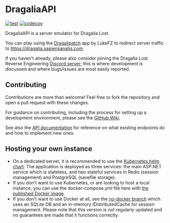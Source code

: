 # DragaliaAPI

[![test](https://github.com/SapiensAnatis/DragaliaAPI/actions/workflows/test.yaml/badge.svg?branch=develop)](https://github.com/SapiensAnatis/DragaliaAPI/actions/workflows/test.yaml) [![codecov](https://codecov.io/gh/SapiensAnatis/DragaliaAPI/branch/master/graph/badge.svg?token=RH67O12E4E)](https://codecov.io/gh/SapiensAnatis/DragaliaAPI)

DragaliaAPI is a server emulator for Dragalia Lost.

You can play using the [Dragalipatch](https://github.com/lukeFZ/dragalipatch) app by LukeFZ to redirect server traffic to https://dragalia.sapiensanatis.com.

If you haven't already, please also consider joining the Dragalia Lost Reverse Engineering [Discord server](https://discord.gg/j9zSttjjWj); this is where development is discussed and where bugs/issues are most easily reported.

## Contributing

Contributions are more than welcome! Feel free to fork the repository and open a pull request with these changes. 

For guidance on contributing, including the process for setting up a development environment, please see the [GitHub Wiki](https://github.com/SapiensAnatis/DragaliaAPI/wiki).

See also the [API documentation](https://dragalia-api-docs.readthedocs.io/en/latest/) for reference on what existing endpoints do and how to implement new ones.

## Hosting your own instance

- On a dedicated server, it is recommended to use the [Kubernetes helm chart](https://github.com/SapiensAnatis/helm-charts). The application is deployed as three services: the main ASP.NET service which is stateless, and two stateful services in Redis (session management) and PostgreSQL (savefile storage). 
- If you don't want to use Kubernetes, or are looking to host a local instance, you can use the docker-compose.yml file here with [the published Docker image](https://hub.docker.com/repository/docker/sapiensanatis/dragalia-api/general).
- If you don't want to use Docker at all, see the [no-docker branch](https://github.com/sapiensAnatis/dragaliaAPI/tree/no-docker) which uses an SQLite DB and an in-memory IDistributedCache for session management. Please note that this version is not regularly updated and no guarantees are made that it functions correctly.

